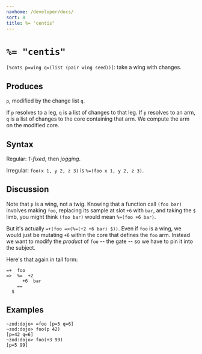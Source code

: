 ```yaml
---
navhome: /developer/docs/
sort: 8
title: %= "centis"
---
```


# `%= "centis"`

`[%cnts p=wing q=(list (pair wing seed))]`: take a wing with changes.

## Produces

`p`, modified by the change list `q`.

If `p` resolves to a leg, `q` is a list of changes to that leg.
If `p` resolves to an arm, `q` is a list of changes to the core
containing that arm.  We compute the arm on the modified core.

## Syntax

Regular: *1-fixed*, then *jogging*.

Irregular: `foo(x 1, y 2, z 3)` is `%=(foo x 1, y 2, z 3)`.

## Discussion

Note that `p` is a wing, not a twig.  Knowing that a function
call `(foo bar)` involves making `foo`, replacing its sample 
at slot `+6` with `bar`, and taking the `$` limb, you might think
`(foo bar)` would mean `%=(foo +6 bar)`.

But it's actually `=+(foo =>(%=(+2 +6 bar) $))`. Even if `foo` is
a wing, we would just be mutating `+6` within the core that defines the
`foo` arm.  Instead we want to modify the *product* of `foo` -- the gate
-- so we have to pin it into the subject.

Here's that again in tall form:
```
=+  foo
=>  %=  +2
      +6  bar
    ==
  $
```

## Examples

```
~zod:dojo> =foo [p=5 q=6]
~zod:dojo> foo(p 42)
[p=42 q=6]
~zod:dojo> foo(+3 99)
[p=5 99]
```
